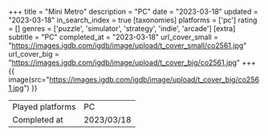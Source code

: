 +++
title = "Mini Metro"
description = "PC"
date = "2023-03-18"
updated = "2023-03-18"
in_search_index = true
[taxonomies]
platforms = ['pc']
rating = []
genres = ['puzzle', 'simulator', 'strategy', 'indie', 'arcade']
[extra]
subtitle = "PC"
completed_at = "2023-03-18"
url_cover_small = "https://images.igdb.com/igdb/image/upload/t_cover_small/co2561.jpg"
url_cover_big = "https://images.igdb.com/igdb/image/upload/t_cover_big/co2561.jpg"
+++
{{ image(src="https://images.igdb.com/igdb/image/upload/t_cover_big/co2561.jpg") }}

|              |            |
| ------------ | ---------- |
| Played platforms    | PC |
| Completed at | 2023/03/18 |

